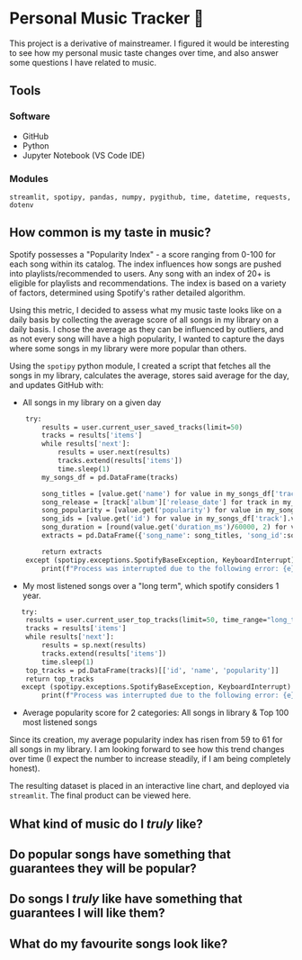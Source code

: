# Personal Music Tracker 🎹

This project is a derivative of mainstreamer. I figured it would be interesting to see how my personal music taste changes over time, and also answer some questions I have related to music. 

## Tools
### Software 
- GitHub
- Python
- Jupyter Notebook (VS Code IDE)
### Modules
`streamlit, spotipy, pandas, numpy, pygithub, time, datetime, requests, dotenv`

## How common is my taste in music?  
Spotify possesses a "Popularity Index" - a score ranging from 0-100 for each song within its catalog. The index influences how songs are pushed into playlists/recommended to users. Any song with an index of 20+ is eligible for playlists and recommendations. The index is based on a variety of factors, determined using Spotify's rather detailed algorithm. 

Using this metric, I decided to assess what my music taste looks like on a daily basis by collecting the average score of all songs in my library on a daily basis. I chose the average as they can be influenced by outliers, and as not every song will have a high popularity, I wanted to capture the days where some songs in my library were more popular than others. 

Using the `spotipy` python module, I created a script that fetches all the songs in my library, calculates the average, stores said average for the day, and updates GitHub with: 
- All songs in my library on a given day
``` def get_user_tracks(user): 
    try:
        results = user.current_user_saved_tracks(limit=50)
        tracks = results['items']
        while results['next']:
            results = user.next(results)
            tracks.extend(results['items'])
            time.sleep(1)
        my_songs_df = pd.DataFrame(tracks)

        song_titles = [value.get('name') for value in my_songs_df['track'].values]
        song_release = [track['album']['release_date'] for track in my_songs_df['track']]
        song_popularity = [value.get('popularity') for value in my_songs_df['track'].values]
        song_ids = [value.get('id') for value in my_songs_df['track'].values]
        song_duration = [round(value.get('duration_ms')/60000, 2) for value in my_songs_df['track'].values]
        extracts = pd.DataFrame({'song_name': song_titles, 'song_id':song_ids, 'song_popularity': song_popularity, 'song_release': song_release, 'song_duration': song_duration})

        return extracts
    except (spotipy.exceptions.SpotifyBaseException, KeyboardInterrupt) as e: 
        print(f"Process was interrupted due to the following error: {e}")
```

- My most listened songs over a "long term", which spotify considers 1 year.
``` def get_user_top_tracks(user):
   try:
    results = user.current_user_top_tracks(limit=50, time_range="long_term")
    tracks = results['items']
    while results['next']:
        results = sp.next(results)
        tracks.extend(results['items'])
        time.sleep(1)
    top_tracks = pd.DataFrame(tracks)[['id', 'name', 'popularity']]
    return top_tracks
   except (spotipy.exceptions.SpotifyBaseException, KeyboardInterrupt) as e: 
        print(f"Process was interrupted due to the following error: {e}")
```
- Average popularity score for 2 categories: All songs in library & Top 100 most listened songs

Since its creation, my average popularity index has risen from 59 to 61 for all songs in my library. I am looking forward to see how this trend changes over time (I expect the number to increase steadily, if I am being completely honest). 

The resulting dataset is placed in an interactive line chart, and deployed via `streamlit`. The final product can be viewed here. 
## What kind of music do I *truly* like? 
## Do popular songs have something that guarantees they will be popular? 
## Do songs I *truly* like have something that guarantees I will like them? 
## What do my favourite songs look like? 
